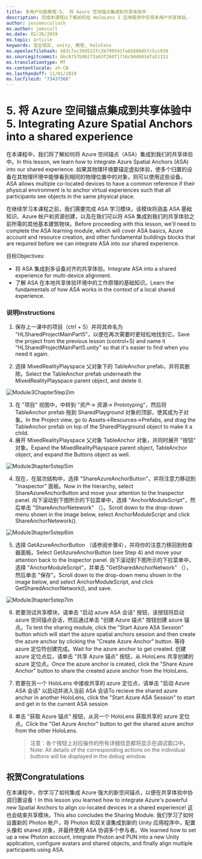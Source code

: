 ```yaml
---
title: 多用户功能教程-5。 将 Azure 空间锚点集成到共享体验中
description: 完成本课程以了解如何在 HoloLens 2 应用程序中实现多用户共享体验。
author: jessemcculloch
ms.author: jemccull
ms.date: 02/26/2019
ms.topic: article
keywords: 混合现实, unity, 教程, hololens
ms.openlocfilehash: b83c7ac39d522fc2b799591fa02608d5fc5cc930
ms.sourcegitcommit: 6bc6757b9b273a63f260f1716c944603dfa51151
ms.translationtype: MT
ms.contentlocale: zh-CN
ms.lasthandoff: 11/01/2019
ms.locfileid: "73437566"
---
```

# <a name="5-integrating-azure-spatial-anchors-into-a-shared-experience"></a><span data-ttu-id="626f5-105">5. 将 Azure 空间锚点集成到共享体验中</span><span class="sxs-lookup"><span data-stu-id="626f5-105">5. Integrating Azure Spatial Anchors into a shared experience</span></span>

<span data-ttu-id="626f5-106">在本课程中，我们将了解如何将 Azure 空间锚点（ASA）集成到我们的共享体验中。</span><span class="sxs-lookup"><span data-stu-id="626f5-106">In this lesson, we learn how to integrate Azure Spatial Anchors (ASA) into our shared experience.</span></span> <span data-ttu-id="626f5-107">如果其物理环境要锚定虚拟体验，使多个归置的设备在其物理环境中能够看到相同的物理位置中的对象，则可以使用这些设备。</span><span class="sxs-lookup"><span data-stu-id="626f5-107">ASA allows multiple co-located devices to have a common reference if their physical environment is to anchor virtual experiences such that all participants see objects in the same physical place.</span></span>

<span data-ttu-id="626f5-108">在继续学习本课程之前，我们需要完成 ASA 学习模块，该模块将涵盖 ASA 基础知识、Azure 帐户和资源创建，以及在我们可以将 ASA 集成到我们的共享体验之前所需的其他基本建筑物块。</span><span class="sxs-lookup"><span data-stu-id="626f5-108">Before proceeding with this lesson, we'll need to complete the ASA learning module, which will cover ASA basics, Azure account and resource creation, and other fundamental buildings blocks that are required before we can integrate ASA into our shared experience.</span></span>

<span data-ttu-id="626f5-109">目标</span><span class="sxs-lookup"><span data-stu-id="626f5-109">Objectives:</span></span>

- <span data-ttu-id="626f5-110">将 ASA 集成到多设备对齐的共享体验。</span><span class="sxs-lookup"><span data-stu-id="626f5-110">Integrate ASA into a shared experience for multi-device alignment.</span></span>
- <span data-ttu-id="626f5-111">了解 ASA 在本地共享体验环境中的工作原理的基础知识。</span><span class="sxs-lookup"><span data-stu-id="626f5-111">Learn the fundamentals of how ASA works in the context of a local shared experience.</span></span>

### <a name="instructions"></a><span data-ttu-id="626f5-112">说明</span><span class="sxs-lookup"><span data-stu-id="626f5-112">Instructions</span></span>

1. <span data-ttu-id="626f5-113">保存上一课中的项目（ctrl + S）并将其命名为 "HLSharedProjectMainPart5"，以便在再次需要时更轻松地找到它。</span><span class="sxs-lookup"><span data-stu-id="626f5-113">Save the project from the previous lesson (control+S) and name it "HLSharedProjectMainPart5.unity" so that it's easier to find when you need it again.</span></span>

2. <span data-ttu-id="626f5-114">选择 MixedRealityPlayspace 父对象下的 TableAnchor prefab，并将其删除。</span><span class="sxs-lookup"><span data-stu-id="626f5-114">Select the TableAnchor prefab underneath the MixedRealityPlayspace parent object, and delete it.</span></span>

![Module3Chapter5tep2im](images/module3chapter5step2im.PNG)

3.  <span data-ttu-id="626f5-116">在 "项目" 视图中，中转到 "资产-> 资源-> Prototyping"，然后将 TableAnchor prefab 拖到 SharedPlayground 对象的顶部，使其成为子对象。</span><span class="sxs-lookup"><span data-stu-id="626f5-116">In the Project view, go to Assets->Resources->Prefabs, and drag the TableAnchor prefab on top of the SharedPlayground object to make it a child.</span></span>
4.  <span data-ttu-id="626f5-117">展开 MixedRealityPlayspace 父对象 TableAnchor 对象，并同时展开 "按钮" 对象。</span><span class="sxs-lookup"><span data-stu-id="626f5-117">Expand the MixedRealityPlayspace parent object, TableAnchor object, and expand the Buttons object as well.</span></span> 

![Module3hapter5step5im](images/module3chapter5step5im.PNG)

4. <span data-ttu-id="626f5-119">现在，在层次结构中，选择 "ShareAzureAnchorButton"，并将注意力移动到 "Inaspector" 面板。</span><span class="sxs-lookup"><span data-stu-id="626f5-119">Now in the hierarchy, select ShareAzureAnchorButton and move your attention to the Inaspector panel.</span></span> <span data-ttu-id="626f5-120">向下滚动到下图所示的下拉菜单中，选择 "AnchorModuleScript"，然后单击 "ShareAnchorNetework" （）。</span><span class="sxs-lookup"><span data-stu-id="626f5-120">Scroll down to the drop-down menu shown in the image below, select AnchorModuleScript and click ShareAnchorNetework().</span></span>

![Module3hapter5step6im](images/module3chapter5step6im.PNG)

5. <span data-ttu-id="626f5-122">选择 GetAzureAnchorButton （请参阅步骤4），并将你的注意力移回到检查器面板。</span><span class="sxs-lookup"><span data-stu-id="626f5-122">Select GetAzureAnchorButton (see Step 4) and move your attention back to the Inspector panel.</span></span> <span data-ttu-id="626f5-123">向下滚动到下图所示的下拉菜单中，选择 "AnchorModuleScript"，并单击 "GetSharedAnchorNetwork" （），然后单击 "保存"。</span><span class="sxs-lookup"><span data-stu-id="626f5-123">Scroll down to the drop-down menu shown in the image below, and select AnchorModuleScript, and click GetSharedAnchorNetwork(), and save.</span></span>

![Module3hapter5step7im](images/module3chapter5step7im.PNG)

6. <span data-ttu-id="626f5-125">若要测试共享模块，请单击 "启动 azure ASA 会话" 按钮，该按钮将启动 azure 空间锚点会话，然后通过单击 "创建 Azure 锚点" 按钮创建 azure 锚点。</span><span class="sxs-lookup"><span data-stu-id="626f5-125">To test the sharing module, click the "Start Azure ASA Session" button which will start the azure spatial anchors session and then create the azure anchor by clicking the "Create Azure Anchor" button.</span></span> <span data-ttu-id="626f5-126">等待 azure 定位符创建完成。</span><span class="sxs-lookup"><span data-stu-id="626f5-126">Wait for the azure anchor to get created.</span></span> <span data-ttu-id="626f5-127">创建 azure 定位点后，请单击 "共享 Azure 锚点" 按钮，从 HoloLens 共享创建的 azure 定位点。</span><span class="sxs-lookup"><span data-stu-id="626f5-127">Once the azure anchor is created, click the "Share Azure Anchor" button to share the created azure anchor from the HoloLens.</span></span>

7. <span data-ttu-id="626f5-128">若要在另一个 HoloLens 中接收共享的 azure 定位点，请单击 "启动 Azure ASA 会话" 以启动并进入当前 ASA 会话</span><span class="sxs-lookup"><span data-stu-id="626f5-128">To recieve the shared azure anchor in another HoloLens, click the "Start Azure ASA Session" to start and get in to the current ASA session</span></span>

8. <span data-ttu-id="626f5-129">单击 "获取 Azure 锚点" 按钮，从另一个 HoloLens 获取共享的 azure 定位点。</span><span class="sxs-lookup"><span data-stu-id="626f5-129">Click the "Get Azure Anchor" button to get the shared azure anchor from the other HoloLens.</span></span>

   > <span data-ttu-id="626f5-130">注意：各个按钮上对应操作的所有详细信息都将显示在调试窗口中。</span><span class="sxs-lookup"><span data-stu-id="626f5-130">Note: All details of the corresponding actions on the individual buttons will be displayed in the debug window.</span></span>

## <a name="congratulations"></a><span data-ttu-id="626f5-131">祝贺</span><span class="sxs-lookup"><span data-stu-id="626f5-131">Congratulations</span></span>

<span data-ttu-id="626f5-132">在本课程中，你学习了如何集成 Azure 强大的新空间锚点，以便在共享体验中协调归置设备！</span><span class="sxs-lookup"><span data-stu-id="626f5-132">In this lesson you learned how to integrate Azure's powerful new Spatial Anchors to align co-located devices in a shared experience!</span></span> <span data-ttu-id="626f5-133">这也会结束共享模块。</span><span class="sxs-lookup"><span data-stu-id="626f5-133">This also concludes the Sharing Module.</span></span> <span data-ttu-id="626f5-134">我们学习了如何设置新的 Photon 帐户，将 Photon 和双关语集成到新的 Unity 应用程序中，配置头像和 shared 对象，并最终使用 ASA 协调多个参与者。</span><span class="sxs-lookup"><span data-stu-id="626f5-134">We learned how to set up a new Photon account, integrate Photon and PUN into a new Unity application, configure avatars and shared objects, and finally align multiple participants using ASA.</span></span> 

